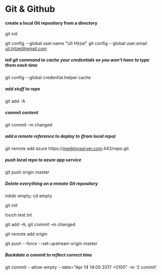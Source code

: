 # Git & Github

#### create a local Git repository from a directory
git init

git config --global user.name "Uli Hitzel"
git config --global user.email uli.hitzel@gmail.com


##### tell git command to cache your credentials so you won't have to type them each time
git config --global credential.helper cache



##### add stuff to repo
git add -A

##### commit content
git commit -m changed

##### add a remote reference to deploy to (from local repo)

git remote add azure https://me@myserver.com:443/repo.git         

##### push local repo to azure app service
git push origin master

##### Delete *everything* on a remote Git repository

mkdir empty; cd empty

git init

touch test.txt

git add –A; git commit –m changed

git remote add origin <url>

git push --force --set-upstream origin master

##### Backdate a commit to reflect correct time

git commit --allow-empty --date="Apr 14 14:00 2017 +0100" -m '2 commit'




